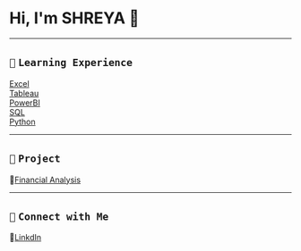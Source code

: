 # Hi, I'm SHREYA 👋  
---

## `📘` **`Learning Experience`**                           
[Excel](https://github.com/shreyashetty-1/Financial-Analysis.git)                     
[Tableau](https://public.tableau.com/app/profile/shreyashetty./vizzes)                
[PowerBI](https://github.com/shreyashetty-1/PowerBI-.git)                      
[SQL](https://github.com/shreyashetty-1/SQL.git)                     
[Python](https://github.com/shreyashetty-1/Python.git)              

 ---
 

## `📂` **`Project`**                            
🔗[Financial Analysis](https://github.com/shreyashetty-1/Financial-Analysis.git)                      

   ---

## `📧` **`Connect with Me`** 
🔗[LinkdIn](https://www.linkedin.com/in/shreya-shetty-070037245/)



